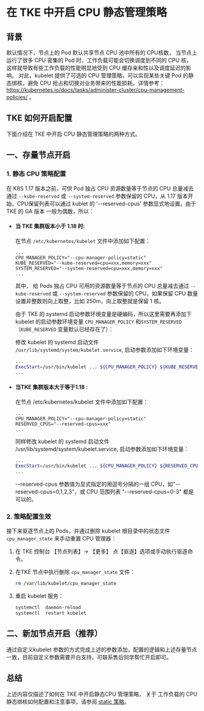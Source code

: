 # 在 TKE 中开启 CPU 静态管理策略



## 背景

默认情况下，节点上的 Pod 默认共享节点 CPU 池中所有的 CPU核数， 当节点上运行了很多 CPU 密集的 Pod 时，工作负载可能会切换调度到不同的 CPU 核，  这样就导致有些工作负载的性能明显地受到 CPU 缓存亲和性以及调度延迟的影响。 对此，kubelet 提供了可选的 CPU 管理策略，可以实现某些关键 Pod 的静态绑核，避免 CPU 抢占和切换对业务带来的性能损耗。详情参考：https://kubernetes.io/docs/tasks/administer-cluster/cpu-management-policies/ 。



## TKE 如何开启配置

下面介绍在 TKE 中开启 CPU 静态管理策略的两种方式。

## 一、存量节点开启

### 1. 静态 CPU 策略配置

在 K8S 1.17 版本之前，可供 Pod 独占 CPU 资源数量等于节点的 CPU 总量减去通过 `--kube-reserved` 或 `--system-reserved` 参数保留的 CPU，从 1.17 版本开始，CPU保留列表可以通过 kublet 的 '--reserved-cpus' 参数显式地设置。由于 TKE 的 GA 版本 一般为偶数，所以：

- #### 当 TKE 集群版本小于 1.18 时:

  在节点 `/etc/kubernetes/kubelet` 文件中添加如下配置：

  ```
  ...
  CPU_MANAGER_POLICY="--cpu-manager-policy=static"
  KUBE_RESERVED="--kube-reserved=cpu=xxx,memory=xxx"
  SYSTEM_RESERVED="--system-reserved=cpu=xxx,memory=xxx"
  ...
  ```

  其中， 给 Pods 独占 CPU 可用的资源数量等于节点的 CPU 总量减去通过 `--kube-reserved` 或 `--system-reserved` 参数保留的 CPU，如果保留 CPU 数量设置非整数则向上取整，比如 250m，向上取整就是保留 1 核。

  

  由于 TKE 的 systemd 启动参数环境变量是硬编码，所以这里需要再添加下 kubelet 的启动参数环境变量 `CPU_MANAGER_POLICY` 和`SYSTEM_RESERVED`（`KUBE_RESERVED` 变量默认已经存在了）：

  修改 kubelet 的 systemd 启动文件 `/usr/lib/systemd/system/kubelet.service`, 启动参数添加如下环境变量：

  ```bash
  ...
  ExecStart=/usr/bin/kubelet ... ${CPU_MANAGER_POLICY} ${KUBE_RESERVED} ${SYSTEM_RESERVED} ...
  ...
  ```



- #### 当TKE 集群版本大于等于1.18 :

  在节点 /etc/kubernetes/kubelet 文件中添加如下配置：

  ```
  ...
  CPU_MANAGER_POLICY="--cpu-manager-policy=static"
  RESERVED_CPUS="--reserved-cpus=xxx"
  ...
  ```

  同样修改 kubelet 的 systemd 启动文件 /usr/lib/systemd/system/kubelet.service, 启动参数添加如下环境变量：

  ```bash
  ...
  ExecStart=/usr/bin/kubelet ... ${CPU_MANAGER_POLICY} ${RESERVED_CPUS} ...
  ...
  ```

  --reserved-cpus 参数值为显式指定的用逗号分隔的一组 CPU，如"--reserved-cpus=0,1,2,3"，或 CPU 范围列表 "--reserved-cpus=0-3" 都是可以的。

### 2. 策略配置生效

接下来驱逐节点上的 Pods，并通过删除 kubelet 根目录中的状态文件 `cpu_manager_state` 来手动重置 CPU 管理器：

1. 在 TKE 控制台 【节点列表】-> 【更多】 点【驱逐】选项或手动执行驱逐命令。

2. 在TKE 节点中执行删除 `cpu_manager_state` 文件：

   ```bash
   rm /var/lib/kubelet/cpu_manager_state 
   ```

3. 重启 kubelet 服务：

   ```bash
   systemctl  daemon-reload
   systemctl  restart kubelet
   ```



## 二、新加节点开启（推荐）

通过自定义kubelet 参数的方式完成上述的参数添加，配置的逻辑和上述存量节点一致，目前自定义参数需要开白支持，可联系售后同学帮忙开启即可。

## 总结

上述内容仅描述了如何在 TKE 中开启静态CPU 管理策略， 关于 工作负载的 CPU 静态绑核如何配置和注意事项，请参阅 [static 策略](https://kubernetes.io/docs/tasks/administer-cluster/cpu-management-policies/#static-policy)。